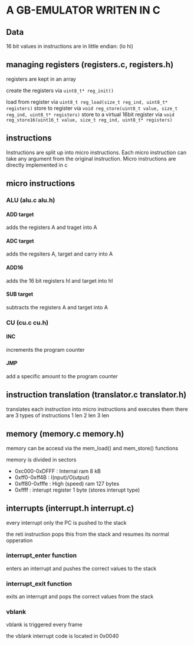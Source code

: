 # A GB-EMULATOR WRITEN IN C

## Data
16 bit values in instructions are in little endian: (lo hi)

## managing registers (registers.c, registers.h)
registers are kept in an array

create the registers via `uint8_t* reg_init()`

load from register via `uint8_t reg_load(size_t reg_ind, uint8_t* registers)`
store to register via `void reg_store(uint8_t value, size_t reg_ind, uint8_t* registers)`
store to a virtual 16bit register via `void reg_store16(uint16_t value, size_t reg_ind, uint8_t* registers)`

## instructions

Instructions are split up into micro instructions.
Each micro instruction can take any argument from the original instruction.
Micro instructions are directly implemented in c


## micro instructions 

### ALU (alu.c alu.h)
#### ADD target
adds the registers A and traget into A
#### ADC target
adds the regsiters A, target and carry into A
#### ADD16
adds the 16 bit registers hl and target into hl
#### SUB target
subtracts the registers A and target into A

### CU (cu.c cu.h)
#### INC
increments the program counter
#### JMP
add a specific amount to the program counter


## instruction translation (translator.c translator.h)
translates each instruction into micro instructions and executes them
there are 3 types of instructions
1 len
2 len
3 len




## memory (memory.c memory.h)
memory can be accesd via the mem_load() and mem_store() functions


memory is divided in sectors

* 0xc000-0xDFFF : Internal ram 8 kB
* 0xff0-0xff4B : I(nput)/O(utput)  
* 0xff80-0xfffe : High (speed) ram 127 bytes
* 0xffff : interupt register 1 byte (stores interupt type)

## interrupts (interrupt.h interrupt.c)

every interrupt only the PC is pushed to the stack

the reti instruction pops this from the stack and resumes its normal opperation



### interrupt_enter function
enters an interrupt and pushes the correct values to the stack

### interrupt_exit function
exits an interrupt and pops the correct values from the stack

### vblank
vblank is triggered every frame

the vblank interrupt code is located in 0x0040
